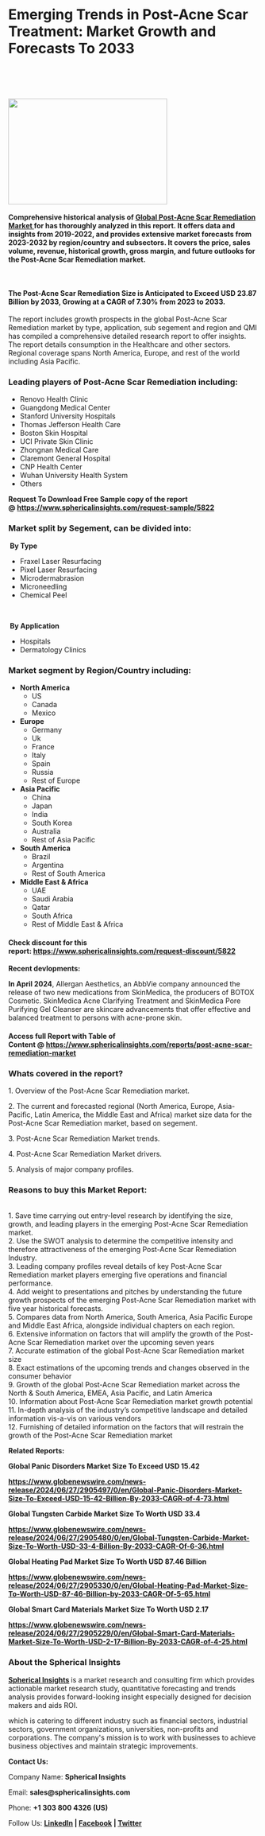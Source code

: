 <h1 class="post-title entry-title">Emerging Trends in Post-Acne Scar Treatment: Market Growth and Forecasts To 2033</h1>
<p>&nbsp;</p>
<div class="post-share-buttons post-share-buttons-top">&nbsp;</div>
<div class="post-header">&nbsp;</div>
<div class="post-header">
<div class="post-outer">
<div class="post">
<div id="post-body-7971406978169461352" class="post-body entry-content float-container">
<div class="separator"><strong><a href="https://blogger.googleusercontent.com/img/a/AVvXsEgdfcUptbSsrT7XYVURnyYhfLLCTrUfX3HmJ11qxFtj7NFGp2zbh8UmoLpGPYDWFoezcut-4LP1h4CTlcjNLMIXj8Yg08NYB1ItQJ0SQkMM-_0Nvubja2SextYvWpx1X2AgQWfpezyy6V6v8Ny4MRsADZWSsC9MSnUS7jgd-uL07Zli-zVFcQJhJ5bZ_L-X"><img src="https://blogger.googleusercontent.com/img/a/AVvXsEgdfcUptbSsrT7XYVURnyYhfLLCTrUfX3HmJ11qxFtj7NFGp2zbh8UmoLpGPYDWFoezcut-4LP1h4CTlcjNLMIXj8Yg08NYB1ItQJ0SQkMM-_0Nvubja2SextYvWpx1X2AgQWfpezyy6V6v8Ny4MRsADZWSsC9MSnUS7jgd-uL07Zli-zVFcQJhJ5bZ_L-X" alt="" width="320" height="213" data-original-height="600" data-original-width="900" /></a></strong></div>
<strong><br />Comprehensive historical analysis of&nbsp;<a href="https://www.sphericalinsights.com/reports/post-acne-scar-remediation-market" target="_blank" rel="noopener">Global Post-Acne Scar Remediation Market&nbsp;</a>for has thoroughly analyzed in this report. It offers data and insights from 2019-2022, and provides extensive market forecasts from 2023-2032 by region/country and subsectors. It covers the price, sales volume, revenue, historical growth, gross margin, and future outlooks for the Post-Acne Scar Remediation market.</strong>
<p>&nbsp;</p>
<h4><strong>The Post-Acne Scar Remediation Size is Anticipated to Exceed USD 23.87 Billion by 2033, Growing at a CAGR of 7.30% from 2023 to 2033.</strong></h4>
<p>The report includes growth prospects in the global Post-Acne Scar Remediation market&nbsp;by type, application, sub segement and region and QMI has compiled a comprehensive detailed research report to offer insights. The report details consumption in the Healthcare and other sectors. Regional coverage spans North America, Europe, and rest of the world including Asia Pacific.</p>
<h3><strong>Leading players of Post-Acne Scar Remediation including:</strong></h3>
<ul>
<li>Renovo Health Clinic</li>
<li>Guangdong Medical Center</li>
<li>Stanford University Hospitals</li>
<li>Thomas Jefferson Health Care</li>
<li>Boston Skin Hospital</li>
<li>UCI Private Skin Clinic</li>
<li>Zhongnan Medical Care</li>
<li>Claremont General Hospital</li>
<li>CNP Health Center</li>
<li>Wuhan University Health System</li>
<li>Others</li>
</ul>
<p><strong>Request To Download Free Sample copy of the report @&nbsp;<a href="https://www.sphericalinsights.com/request-sample/5822" target="_blank" rel="noopener">https://www.sphericalinsights.com/request-sample/5822</a></strong></p>
<h3><strong>Market split by Segement, can be divided into:</strong></h3>
<p><strong>&nbsp;By Type</strong></p>
<ul>
<li>Fraxel Laser Resurfacing</li>
<li>Pixel Laser Resurfacing</li>
<li>Microdermabrasion</li>
<li>Microneedling</li>
<li>Chemical Peel</li>
</ul>
<p>&nbsp;</p>
<p><strong>&nbsp;</strong><strong>By Application</strong></p>
<ul>
<li>Hospitals</li>
<li>Dermatology Clinics</li>
</ul>
<h3><strong>Market segment by Region/Country including:</strong></h3>
<ul>
<li><strong>North America</strong>
<ul>
<li>US</li>
<li>Canada</li>
<li>Mexico</li>
</ul>
</li>
<li><strong>Europe</strong>
<ul>
<li>Germany</li>
<li>Uk</li>
<li>France</li>
<li>Italy</li>
<li>Spain</li>
<li>Russia</li>
<li>Rest of Europe</li>
</ul>
</li>
<li><strong>Asia Pacific</strong>
<ul>
<li>China</li>
<li>Japan</li>
<li>India</li>
<li>South Korea</li>
<li>Australia</li>
<li>Rest of Asia Pacific</li>
</ul>
</li>
<li><strong>South America</strong>
<ul>
<li>Brazil</li>
<li>Argentina</li>
<li>Rest of South America</li>
</ul>
</li>
<li><strong>Middle East &amp; Africa</strong>
<ul>
<li>UAE</li>
<li>Saudi Arabia</li>
<li>Qatar</li>
<li>South Africa</li>
<li>Rest of Middle East &amp; Africa</li>
</ul>
</li>
</ul>
<h4>Check discount for this report:&nbsp;<a href="https://www.sphericalinsights.com/request-discount/5822" target="_blank" rel="noopener">https://www.sphericalinsights.com/request-discount/5822</a></h4>
<p><strong>Recent devlopments:</strong></p>
<p><strong>In April 2024</strong>, Allergan Aesthetics, an AbbVie company announced the release of two new medications from SkinMedica, the producers of BOTOX Cosmetic. SkinMedica Acne Clarifying Treatment and SkinMedica Pore Purifying Gel Cleanser are skincare advancements that offer effective and balanced treatment to persons with acne-prone skin.</p>
<h4>Access full Report with Table of Content&nbsp;@&nbsp;<a href="https://www.sphericalinsights.com/reports/post-acne-scar-remediation-market" target="_blank" rel="noopener">https://www.sphericalinsights.com/reports/post-acne-scar-remediation-market</a></h4>
<h3><strong>Whats covered in the report?</strong></h3>
<p>1. Overview of the Post-Acne Scar Remediation market.</p>
<p>2. The current and forecasted regional (North America, Europe, Asia-Pacific, Latin America, the Middle East and Africa) market size data for the Post-Acne Scar Remediation market, based on segement.</p>
<p>3. Post-Acne Scar Remediation Market trends.</p>
<p>4. Post-Acne Scar Remediation Market drivers.</p>
<p>5. Analysis of major company profiles.</p>
<h3><strong>Reasons to buy this Market Report:</strong></h3>
<p><br />1. Save time carrying out entry-level research by identifying the size, growth, and leading players in the emerging Post-Acne Scar Remediation market.<br />2. Use the SWOT analysis to determine the competitive intensity and therefore attractiveness of the emerging Post-Acne Scar Remediation Industry.<br />3. Leading company profiles reveal details of key Post-Acne Scar Remediation market players emerging five operations and financial performance.<br />4. Add weight to presentations and pitches by understanding the future growth prospects of the emerging Post-Acne Scar Remediation market with five year historical forecasts.<br />5. Compares data from North America, South America, Asia Pacific Europe and Middle East Africa, alongside individual chapters on each region.<br />6. Extensive information on factors that will amplify the growth of the Post-Acne Scar Remediation market over the upcoming seven years<br />7. Accurate estimation of the global Post-Acne Scar Remediation market size<br />8. Exact estimations of the upcoming trends and changes observed in the consumer behavior<br />9. Growth of the global Post-Acne Scar Remediation market across the North &amp; South America, EMEA, Asia Pacific, and Latin America<br />10. Information about Post-Acne Scar Remediation market growth potential<br />11. In-depth analysis of the industry&rsquo;s competitive landscape and detailed information vis-a-vis on various vendors<br />12. Furnishing of detailed information on the factors that will restrain the growth of the Post-Acne Scar Remediation market</p>
<p><strong>Related Reports:</strong></p>
<p><strong>Global Panic Disorders Market Size To Exceed USD 15.42</strong></p>
<p><strong><a href="https://www.globenewswire.com/news-release/2024/06/27/2905497/0/en/Global-Panic-Disorders-Market-Size-To-Exceed-USD-15-42-Billion-By-2033-CAGR-of-4-73.html">https://www.globenewswire.com/news-release/2024/06/27/2905497/0/en/Global-Panic-Disorders-Market-Size-To-Exceed-USD-15-42-Billion-By-2033-CAGR-of-4-73.html</a></strong></p>
<p><strong>Global Tungsten Carbide Market Size To Worth USD 33.4</strong></p>
<p><strong><a href="https://www.globenewswire.com/news-release/2024/06/27/2905480/0/en/Global-Tungsten-Carbide-Market-Size-To-Worth-USD-33-4-Billion-By-2033-CAGR-Of-6-36.html">https://www.globenewswire.com/news-release/2024/06/27/2905480/0/en/Global-Tungsten-Carbide-Market-Size-To-Worth-USD-33-4-Billion-By-2033-CAGR-Of-6-36.html</a></strong></p>
<p><strong>Global Heating Pad Market Size To Worth USD 87.46 Billion</strong></p>
<p><strong><a href="https://www.globenewswire.com/news-release/2024/06/27/2905330/0/en/Global-Heating-Pad-Market-Size-To-Worth-USD-87-46-Billion-by-2033-CAGR-Of-5-65.html">https://www.globenewswire.com/news-release/2024/06/27/2905330/0/en/Global-Heating-Pad-Market-Size-To-Worth-USD-87-46-Billion-by-2033-CAGR-Of-5-65.html</a></strong></p>
<p><strong>Global Smart Card Materials Market Size To Worth USD 2.17</strong></p>
<p><strong><a href="https://www.globenewswire.com/news-release/2024/06/27/2905229/0/en/Global-Smart-Card-Materials-Market-Size-To-Worth-USD-2-17-Billion-By-2033-CAGR-of-4-25.html">https://www.globenewswire.com/news-release/2024/06/27/2905229/0/en/Global-Smart-Card-Materials-Market-Size-To-Worth-USD-2-17-Billion-By-2033-CAGR-of-4-25.html</a></strong></p>
<h3><strong>About the Spherical Insights</strong></h3>
<p><strong><a href="https://www.sphericalinsights.com/" target="_blank" rel="noopener">Spherical Insights</a>&nbsp;</strong>is a market research and consulting firm which provides actionable market research study, quantitative forecasting and trends analysis provides forward-looking insight especially designed for decision makers and aids ROI.</p>
<p>which is catering to different industry such as financial sectors, industrial sectors, government organizations, universities, non-profits and corporations. The company's mission is to work with businesses to achieve business objectives and maintain strategic improvements.</p>
<p><strong>Contact Us:</strong></p>
<p>Company Name:&nbsp;<strong>Spherical Insights</strong></p>
<p>Email:&nbsp;<strong>sales@sphericalinsights.com</strong></p>
<p>Phone:&nbsp;<strong>+1 303 800 4326 (US)</strong></p>
<p>Follow Us:&nbsp;<strong><a href="https://www.linkedin.com/company/spherical-insight/"><u>LinkedIn</u></a>&nbsp;|&nbsp;<a href="https://www.facebook.com/sphericalinsights22"><u>Facebook</u></a>&nbsp;|&nbsp;<a href="https://twitter.com/SInsights_US"><u>Twitter</u></a></strong></p>
</div>
</div>
</div>
</div>
